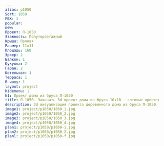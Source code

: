 ```yaml
---
alias: p1050
Sort: 1050
FBX: 1
popular: 
new: 
Проект: П-1050
Этажность: Полутораэтажный
Крыша: Прямая
Размер: 11х11
Площадь: 160
Эркер: 2
Балкон: 1
Кукушка: 2
Гараж: 2
Котельная: 1
Терраса: 1
В чашу: 1
layout: project
hidemenu: 1
h1: Проект дома из бруса П-1050
title: П-1050. Заказать 3d проект дома из бруса 10х10 - готовые проекты
description: 3d визуализация проекта деревянного дома из бруса П-1050. Площадь 160 м2, размер 10х10. Вы можете внести любые изменения в проект.
image1: project/p1050/1050_1.jpg
image2: project/p1050/1050_2.jpg
image3: project/p1050/1050_3.jpg
image4: project/p1050/1050_4.jpg
plan1: project/p1050/p1050-1.jpg
plan2: project/p1050/p1050-2.jpg
planl: project/p1050/p1050-f.jpg
---
```

